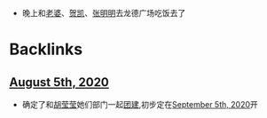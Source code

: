 - 晚上和[老婆](<老婆.md>)、[贺凯](<贺凯.md>)、[张明明](<张明明.md>)去龙德广场吃饭去了

# Backlinks
## [August 5th, 2020](<August 5th, 2020.md>)
- 确定了和[胡莹莹](<胡莹莹.md>)她们部门一起[团建](<团建.md>),初步定在[September 5th, 2020](<September 5th, 2020.md>)开

